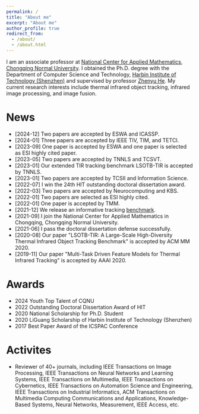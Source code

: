 ```yaml
---
permalink: /
title: "About me"
excerpt: "About me"
author_profile: true
redirect_from: 
  - /about/
  - /about.html
---
```


I am an associate professor at [National Center for Applied Mathematics](https://cqcam.cqnu.edu.cn/Version2022/sy.htm), [Chongqing Normal University](https://www.cqnu.edu.cn/). I obtained the Ph.D. degree with the Department of Computer Science and Technology, [Harbin Institute of Technology (Shenzhen)](http://www.hitsz.edu.cn/index.html) and supervised by professor [Zhenyu He](http://www.hezhenyu.cn). My current research interests include thermal infrared object tracking, infrared image processing, and image fusion.

News
=====
* [2024-12] Two papers are accepted by ESWA and ICASSP.
* [2024-01] Three papers are accepted by IEEE TIV, TIM, and TETCI.
* [2023-09] One paper is accepted by ESWA and one paper is selected as ESI highly cited paper.
* [2023-05] Two papers are accepted by TNNLS and TCSVT.
* [2023-01] Our extended TIR tracking benchmark LSOTB-TIR is accepted by TNNLS.
* [2023-01] Two papers are accepted by TCSII and Information Science.
* [2022-07] I win the 24th HIT outstanding doctoral dissertation award.
* [2022-03] Two papers are accepted by Neurocomputing and KBS.
* [2022-01] Two papers are selected as ESI highly cited. 
* [2022-01] One paper is accepted by TMM.
* [2021-12] We release an informative tracking [benchmark](https://github.com/XinLi-zn/Informative-tracking-benchmark).
* [2021-09] I join the National Center for Applied Mathematics in Chongqing, Chongqing Normal University.
* [2021-06] I pass the doctoral dissertation defense successfully.
* [2020-08] Our paper "LSOTB-TIR: A Large-Scale High-Diversity Thermal Infrared Object Tracking Benchmark" is accepted by ACM MM 2020.
* [2019-11] Our paper "Multi-Task Driven Feature Models for Thermal Infrared Tracking" is accepted by AAAI 2020.

Awards
======
* 2024 Youth Top Talent of CQNU
* 2022 Outstanding Doctoral Dissertation Award of HIT
* 2020 National Scholarship for Ph.D. Student
* 2020 LiGuang Scholarship of Harbin Institute of Technology (Shenzhen)
* 2017 Best Paper Award of the ICSPAC Conference

Activites
=====
* Reviewer of 40+ journals, including IEEE Transactions on Image Processing, IEEE Transactions on Neural Networks and Learning Systems, IEEE Transactions on Multimedia, IEEE Transactions on Cybernetics, IEEE Transactions on Automation Science and Engineering, IEEE Transactions on Industrial Informatics, ACM Transactions on Multimedia Computing Communications and Applications, Knowledge-Based Systems, Neural Networks, Measurement, IEEE Access, etc.

